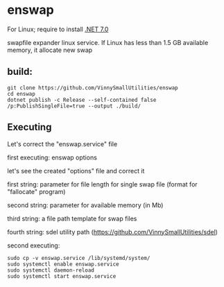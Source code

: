 # enswap
For Linux; require to install [.NET 7.0](https://dotnet.microsoft.com/download)

swapfile expander linux service. If Linux has less than 1.5 GB available memory, it allocate new swap

## build:

    git clone https://github.com/VinnySmallUtilities/enswap
    cd enswap
    dotnet publish -c Release --self-contained false /p:PublishSingleFile=true --output ./build/


## Executing
Let's correct the "enswap.service" file


first executing:
    enswap options


let's see the created "options" file and correct it

first string:  parameter for file length for single swap file (format for "fallocate" program)

second string: parameter for available memory (in Mb)

third string:  a file path template for swap files

fourth string: sdel utility path (https://github.com/VinnySmallUtilities/sdel)


second executing:

    sudo cp -v enswap.service /lib/systemd/system/
    sudo systemctl enable enswap.service
    sudo systemctl daemon-reload
    sudo systemctl start enswap.service

